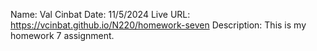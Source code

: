 Name: Val Cinbat
Date: 11/5/2024
Live URL: https://vcinbat.github.io/N220/homework-seven
Description:
This is my homework 7 assignment.
